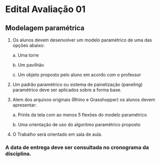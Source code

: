# Edital Avaliação 01


## Modelagem paramétrica

1. Os alunos devem desenvolver um modelo paramétrico de uma das opções abaixo:
   
    a. Uma torre

    b. Um pavilhão

    c. Um objeto proposto pelo aluno em acordo com o professor

1. Um padrão paramétrico ou sistema de painelização (paneling) paramétrico deve ser aplicados sobre a forma base.


1. Alem dos arquivos originais (Rhino e Grasshopper) os alunos devem apresentar:
   
    a. Prints da tela com ao menos 5 flexões do modelo paramétrico

    b. Uma orientação de uso do algoritmo paramétrico proposto

1. O Trabalho será orientado em sala de aula.


### A data de entrega deve ser consultada no cronograma da disciplina.
